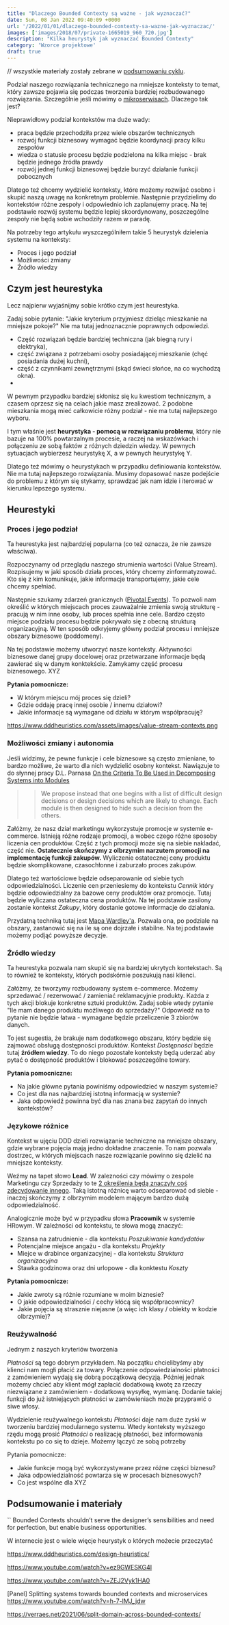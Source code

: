 ```yaml
---
title: "Dlaczego Bounded Contexty są ważne - jak wyznaczać?"
date: Sun, 08 Jan 2022 09:40:09 +0000
url: '/2022/01/01/dlaczego-bounded-contexty-sa-wazne-jak-wyznaczac/'
images: ['images/2018/07/private-1665019_960_720.jpg']
description: "Kilka heurystyk jak wyznaczać Bounded Contexty"
category: 'Wzorce projektowe'
draft: true
---
```


// wszystkie materiały zostały zebrane w [podsumowaniu cyklu](/2018/07/16/dlaczego-bounded-contexty-sa-wazne-podsumowanie/). 

Podział naszego rozwiązania technicznego na mniejsze konteksty to temat, który zawsze pojawia się podczas tworzenia bardziej rozbudowanego rozwiązania. Szczególnie jeśli mówimy o [mikroserwisach](https://blog.avanscoperta.it/2020/06/11/about-bounded-contexts-and-microservices/). Dlaczego tak jest? 

Nieprawidłowy podział kontekstów ma duże wady:
- praca będzie przechodziła przez wiele obszarów technicznych
- rozwój funkcji biznesowy wymagać będzie koordynacji  pracy kilku zespołów
- wiedza o statusie procesu będzie podzielona na kilka miejsc - brak będzie jednego źródła prawdy 
- rozwój jednej funkcji biznesowej będzie burzyć działanie funkcji pobocznych

Dlatego też chcemy wydzielić konteksty, które możemy rozwijać osobno i skupić naszą uwagę na konkretnym problemie. Następnie przydzielimy do kontekstów różne zespoły i odpowiednio ich zaplanujemy pracę. Na tej podstawie rozwój systemu będzie lepiej skoordynowany, poszczególne zespoły nie będą sobie wchodziły razem w paradę.

Na potrzeby tego artykułu wyszczególniłem takie 5 heurystyk dzielenia systemu na konteksty:
- Proces i jego podział
- Możliwości zmiany
- Źródło wiedzy

## Czym jest heurestyka
Lecz najpierw wyjaśnijmy sobie krótko czym jest heurestyka.

Zadaj sobie pytanie: "Jakie kryterium przyjmiesz dzieląc mieszkanie na mniejsze pokoje?" Nie ma tutaj jednoznacznie poprawnych odpowiedzi. 

- Część rozwiązań będzie bardziej techniczna (jak biegną rury i elektryka), 
- część związana z potrzebami osoby posiadającej mieszkanie (chęć posiadania dużej kuchni), 
- część z czynnikami zewnętrznymi (skąd świeci słońce, na co wychodzą okna). 
- 
W pewnym przypadku bardziej skłonisz się ku kwestiom technicznym, a czasem oprzesz się na celach jakie masz zrealizować. 2 podobne mieszkania mogą mieć całkowicie różny podział - nie ma tutaj najlepszego wyboru.

I tym właśnie jest **heurystyka - pomocą w rozwiązaniu problemu**, który nie bazuje na 100% powtarzalnym procesie, a raczej na wskazówkach i połączeniu ze sobą faktów z różnych dziedzin wiedzy. W pewnych sytuacjach wybierzesz heurystykę X, a w pewnych heurystykę Y.  

Dlatego też mówimy o heurystykach w przypadku definiowania kontekstów. Nie ma tutaj najlepszego rozwiązania. Musimy dopasować nasze podejście do problemu z którym się stykamy, sprawdzać jak nam idzie i iterować w kierunku lepszego systemu.

## Heurestyki

### Proces i jego podział
Ta heurestyka jest najbardziej popularna (co też oznacza, że nie zawsze właściwa). 

Rozpoczynamy od przeglądu naszego strumienia wartości (Value Stream). Rozpisujemy w jaki sposób działa proces, który chcemy zinformatyzować. Kto się z kim komunikuje, jakie informacje transportujemy, jakie cele chcemy spełniać.

Następnie szukamy zdarzeń granicznych ([Pivotal Events](https://www.dddheuristics.com/guiding-heuristics/eventstorming-emerging-pivotal-events-for-a-big-picture/)). To pozwoli nam określić w których miejscach proces zauważalnie zmienia swoją strukturę - pracują w nim inne osoby, lub proces spełnia inne cele. Bardzo często miejsce podziału procesu będzie pokrywało się z obecną strukturą organizacyjną. W ten sposób odkryjemy główny podział procesu i mniejsze obszary biznesowe (poddomeny).

Na tej podstawie możemy utworzyć nasze konteksty. Aktywności biznesowe danej grupy docelowej oraz przetwarzane informacje będą zawierać się w danym konktekście. Zamykamy część procesu biznesowego. XYZ 

**Pytania pomocnicze:**
- W którym miejscu mój proces się dzieli?
- Gdzie oddaję pracę innej osobie / innemu działowi?
- Jakie informacje są wymagane od działu w którym współpracuję?

https://www.dddheuristics.com/assets/images/value-stream-contexts.png

### Możliwości zmiany i autonomia
Jeśli widzimy, że pewne funkcje i cele biznesowe są często zmieniane, to bardzo możliwe, że warto dla nich wydzielić osobny kontekst. Nawiązuje to do słynnej pracy D.L. Parnasa [On the Criteria To Be Used in Decomposing Systems into Modules](https://www.win.tue.nl/~wstomv/edu/2ip30/references/criteria_for_modularization.pdf)

>> We propose instead that one begins with a list of difficult design decisions or design decisions which are likely to change. Each module is then designed to hide such a decision from the others.

Załóżmy, że nasz dział marketingu wykorzystuje promocje w systemie e-commerce. Istnieją różne rodzaje promocji, a wobec czego różne sposoby liczenia cen produktów. Część z tych promocji może się na siebie nakladać, część nie. **Ostatecznie skończymy z olbrzymim narzutem promocji na implementację funkcji zakupów.** Wyliczenie ostatecznej ceny produktu będzie skomplikowane, czasochłonne i zaburzało proces zakupów. 

Dlatego też wartościowe będzie odseparowanie od siebie tych odpowiedzialności. Liczenie cen przeniesiemy do kontekstu _Cennik_ który będzie odpowiedzialny za bazowe ceny produktów oraz promocje. Tutaj będzie wyliczana ostateczna cena produktów. Na tej podstawie zasilony zostanie kontekst _Zakupy_, który dostanie gotowe informacje do działania.

Przydatną techniką tutaj jest [Mapa Wardley'a](https://learnwardleymapping.com/). Pozwala ona, po podziale na obszary, zastanowić się na ile są one dojrzałe i stabilne. Na tej podstawie możemy podjąć powyższe decyzje.

### Źródło wiedzy

Ta heurestyka pozwala nam skupić się na bardziej ukrytych kontekstach. Są to również te konteksty, których podskórnie poszukują nasi klienci.

Załóżmy, że tworzymy rozbudowany system e-commerce. Możemy sprzedawać / rezerwować / zamieniać reklamacyjnie produkty. Każda z tych akcji blokuje konkretne sztuki produktów. Zadaj sobie wtedy pytanie "Ile mam danego produktu możliwego do sprzedaży?" Odpowiedź na to pytanie nie będzie łatwa - wymagane będzie przeliczenie 3 zbiorów danych. 

To jest sugestia, że brakuje nam dodatkowego obszaru, który będzie się zajmować obsługą dostępności produktów. Kontekst _Dostępności_ będzie tutaj **źródłem wiedzy**. To do niego pozostałe konteksty będą uderzać aby pytać o dostępność produktów i blokować poszczególne towary.

**Pytania pomocniczne:**
- Na jakie główne pytania powiniśmy odpowiedzieć w naszym systemie?
- Co jest dla nas najbardziej istotną informacją w systemie?
- Jaka odpowiedź powinna być dla nas znana bez zapytań do innych kontekstów?

### Językowe różnice

Kontekst w ujęciu DDD dzieli rozwiązanie techniczne na mniejsze obszary, gdzie wybrane pojęcia mają jedno dokładne znaczenie. To nam pozwala dostrzec, w których miejscach nasze rozwiązanie powinno się dzielić na mniejsze konteksty. 

Weźmy na tapet słowo **Lead**. W zalezności czy mówimy o zespole Marketingu czy Sprzedaży to te [2 określenia będą znaczyły coś zdecydowanie innego](https://www.linkedin.com/feed/update/urn:li:activity:6545309519982014464/).
Taką istotną różnicę warto odseparować od siebie - inaczej skończymy z olbrzymim modelem mającym bardzo dużą odpowiedzialność.

Analogicznie może być w przypadku słowa **Pracownik** w systemie HRowym. W zależności od kontekstu, te słowa mogą znaczyć:
- Szansa na zatrudnienie - dla kontekstu _Poszukiwanie kandydatów_
- Potencjalne miejsce angażu - dla kontekstu _Projekty_
- Miejce w drabince organizacyjnej - dla kontekstu _Struktura organizacyjna_
- Stawka godzinowa oraz dni urlopowe - dla konktestu _Koszty_

**Pytania pomocnicze:**
- Jakie zwroty są różnie rozumiane w moim biznesie?
- O jakie odpowiedzialności / cechy kłócą się współpracownicy?
- Jakie pojęcia są strasznie niejasne (a więc ich klasy / obiekty w kodzie olbrzymie)? 

### Reużywalność

Jednym z naszych kryteriów tworzenia 

_Płatności_ są tego dobrym przykładem. Na początku chcielibyśmy aby klienci nam mogłi płacić za towary. Połączenie odpowiedzialności płatności z zamówieniem wydają się dobrą początkową decyzją. Później jednak możemy chcieć aby klient mógł zapłacić dodatkową kwotę za rzeczy niezwiązane z zamówieniem - dodatkową wysyłkę, wymianę. Dodanie takiej funkcji do już istniejących płatności w zamówieniach może przyprawić o siwe włosy.

Wydzielenie reużywalnego kontekstu _Płatności_ daje nam duże zyski w tworzeniu bardziej modularnego systemu. Wtedy konteksty wyższego rzędu mogą prosić _Płatności_ o realizację płatności, bez informowania kontekstu po co się to dzieje. Możemy łączyć ze sobą potrzeby

Pytania pomocnicze:
- Jakie funkcje mogą być wykorzystywane przez różne części biznesu?
- Jaka odpowiedzialność powtarza się w procesach biznesowych?
- Co jest wspólne dla XYZ

## Podsumowanie i materiały


`` Bounded Contexts shouldn’t serve the designer’s sensibilities and need for perfection, but enable business opportunities.

W internecie jest o wiele więcje heurystyk o których możecie przeczytać

https://www.dddheuristics.com/design-heuristics/

https://www.youtube.com/watch?v=ez9GWESKG4I

https://www.youtube.com/watch?v=ZEJ2Vyk1HA0

[Panel] Splitting systems towards bounded contexts and microservices
https://www.youtube.com/watch?v=h-7-lMJ_jdw

https://verraes.net/2021/06/split-domain-across-bounded-contexts/